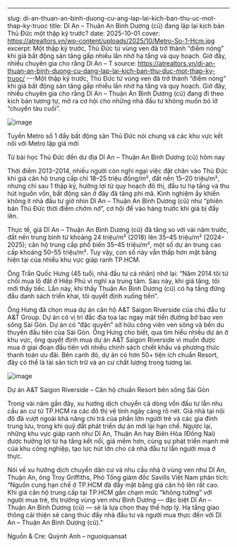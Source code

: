 ---
slug: di-an-thuan-an-binh-duong-cu-ang-lap-lai-kich-ban-thu-uc-mot-thap-ky-truoc
title: Dĩ An – Thuân An Bình Dương (cũ) đang lặp lại kịch bản Thủ Đức một thập kỷ trước?
date: 2025-10-01
cover: https://atrealtors.vn/wp-content/uploads/2025/10/Metro-So-1-Hcm.jpg
excerpt: Một thập kỷ trước, Thủ Đức từ vùng ven đã trở thành “điểm nóng” khi giá bất động sản tăng gấp nhiều lần nhờ hạ tầng và quy hoạch. Giờ đây, nhiều chuyên gia cho rằng Dĩ An &#8211; T
source: https://atrealtors.vn/di-an-thuan-an-binh-duong-cu-dang-lap-lai-kich-ban-thu-duc-mot-thap-ky-truoc/
---Một thập kỷ trước, Thủ Đức từ vùng ven đã trở thành “điểm nóng” khi giá bất động sản tăng gấp nhiều lần nhờ hạ tầng và quy hoạch. Giờ đây, nhiều chuyên gia cho rằng Dĩ An &#8211; Thuận An Bình Dương (cũ) đang đi theo kịch bản tương tự, mở ra cơ hội cho những nhà đầu tư không muốn bỏ lỡ “chuyến tàu cuối”.



![image](https://atrealtors.vn/wp-content/uploads/2025/10/Metro-So-1-Hcm.jpg)

Tuyến Metro số 1 đẩy bất động sản Thủ Đức nói chung và các khu vực kết nối với Metro lập giá mới

Từ bài học Thủ Đức đến dư địa Dĩ An &#8211; Thuận An Bình Dương (cũ) hôm nay



Thời điểm 2013–2014, nhiều người còn nghi ngại việc đặt chân vào Thủ Đức khi giá căn hộ trung cấp chỉ 18–25 triệu đồng/m², đất nền 15–20 triệu/m², nhưng chỉ sau 1 thập kỷ, hưởng lợi từ quy hoạch đô thị, đầu tư hạ tầng và thu hút nguồn vốn, bất động sản ở đây đã tăng phi mã. Kinh nghiệm ấy khiến không ít nhà đầu tư giờ nhìn Dĩ An &#8211; Thuận An Bình Dương (cũ) như “phiên bản Thủ Đức thời điểm chớm nở”, cơ hội để vào hàng trước khi giá bị đẩy lên.



Thực tế, giá Dĩ An &#8211; Thuận An Bình Dương (cũ) đã tăng so với vài năm trước, đất nền trung bình từ khoảng 24 triệu/m² (2018) lên 35–45 triệu/m² (2024–2025); căn hộ trung cấp phổ biến 35–45 triệu/m², một số dự án trung cao cấp khoảng 50–55 triệu/m². Tuy vậy, con số này vẫn thấp hơn mặt bằng hiện tại của nhiều khu vực giáp ranh TP.HCM.



Ông Trần Quốc Hưng (45 tuổi, nhà đầu tư cá nhân) nhớ lại: “Năm 2014 tôi từ chối mua lô đất ở Hiệp Phú vì nghĩ xa trung tâm. Sau này, khi giá tăng, tôi mới thấy tiếc. Lần này, khi thấy Thuận An Bình Dương (cũ) có hạ tầng đứng đầu danh sách triển khai, tôi quyết định xuống tiền”.



Ông Hưng đã chọn mua dự án căn hộ A&amp;T Saigon Riverside của chủ đầu tư A&amp;T Group. Dự án có vị trí đắc địa tọa lạc ngay mặt tiền đường bờ bao ven sông Sài Gòn. Dự án có &#8220;đặc quyền&#8221; sở hữu công viên ven sông và bến du thuyền đầu tiên của Sài Gòn. Ông Hưng cho biết, qua tìm hiểu nhiều dự án ở khu vực, ông quyết định mua dự án A&amp;T Saigon Riverside vì muốn được mua ở giai đoạn đầu tiên với nhiều chính sách chiết khấu và phương thức thanh toán ưu đãi. Bên cạnh đó, dự án có hơn 50+ tiện ích chuẩn Resort, đây có thể là tài sản tích trữ và an cư chất lượng trong tương lai.



![image](https://atrealtors.vn/wp-content/uploads/2025/09/AT-Saigon-Riverside-phoi-canh-moi-2.jpg)

Dự án A&amp;T Saigon Riverside &#8211; Căn hộ chuẩn Resort bên sông Sài Gòn

Trong vài năm gần đây, xu hướng dịch chuyển cả dòng vốn đầu tư lẫn nhu cầu an cư từ TP.HCM ra các đô thị vệ tinh ngày càng rõ nét. Giá nhà tại nội đô đã vượt ngoài khả năng chi trả của phần lớn người trẻ và các gia đình trung lưu, trong khi quỹ đất phát triển dự án mới lại hạn chế. Ngược lại, những khu vực giáp ranh như Dĩ An, Thuận An hay Biên Hòa (Đồng Nai) được hưởng lợi từ hạ tầng kết nối, giá mềm hơn, cùng sự phát triển mạnh mẽ của khu công nghiệp, tạo lực hút lớn cho cả nhà đầu tư lẫn người mua ở thực.



Nói về xu hướng dịch chuyển dân cư và nhu cầu nhà ở vùng ven như Dĩ An, Thuận An, ông Troy Griffiths, Phó Tổng giám đốc Savills Việt Nam phân tích: “Nguồn cung hạn chế ở TP.HCM đã đẩy mặt bằng giá căn hộ lên rất cao. Khi giá căn hộ trung cấp tại TP.HCM gần chạm mức “không tưởng” với người mua trẻ, thị trường vùng ven như Bình Dương — đặc biệt Dĩ An &#8211; Thuận An Bình Dương (cũ) — sẽ là lựa chọn thay thế hợp lý. Hạ tầng giao thông cải thiện sẽ càng thúc đẩy nhà đầu tư và người mua thực đến với Dĩ An &#8211; Thuận An Bình Dương (cũ).”



Nguồn &amp; Cre: Quỳnh Anh &#8211; nguoiquansat

